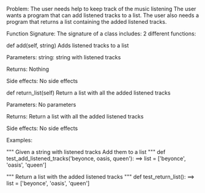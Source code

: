 Problem:
The user needs help to keep track of the music listening
The user wants a program that can add listened tracks to a list.
The user also needs a program that returns a list containing the
added listened tracks.

Function Signature:
The signature of a class includes:
2 different functions:

def add(self, string)
    Adds listened tracks to a list

Parameters:
    string: string with listened tracks

Returns:
    Nothing

Side effects:
    No side effects

def return_list(self)
    Return a list with all the added listened tracks

Parameters:
    No parameters

Returns:
    Return a list with all the added listened tracks

Side effects:
    No side effects


Examples:

"""
Given a string with listened tracks
Add them to a list
"""
def test_add_listened_tracks('beyonce, oasis, queen'):
    ==> list = ['beyonce', 'oasis', 'queen']

"""
Return a list with the added listened tracks
"""
def test_return_list():
    ==> list = ['beyonce', 'oasis', 'queen']
